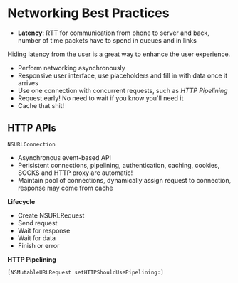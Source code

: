 Networking Best Practices
==========

* **Latency**: RTT for communication from phone to server and back, number of time packets have to spend in queues and in links

Hiding latency from the user is a great way to enhance the user experience.

* Perform networking asynchronously
* Responsive user interface, use placeholders and fill in with data once it arrives
* Use one connection with concurrent requests, such as *HTTP Pipelining*
* Request early!  No need to wait if you know you'll need it
* Cache that shit!


HTTP APIs
-----

```NSURLConnection```

* Asynchronous event-based API
* Perisistent connections, pipelining, authentication, caching, cookies, SOCKS and HTTP proxy are automatic!
* Maintain pool of connections, dynamically assign request to connection, response may come from cache

**Lifecycle**

* Create NSURLRequest
* Send request
* Wait for response
* Wait for data
* Finish or error

**HTTP Pipelining**

```[NSMutableURLRequest setHTTPShouldUsePipelining:]```